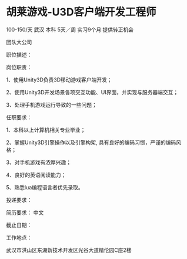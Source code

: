 # 胡莱游戏-U3D客户端开发工程师

100-150/天 武汉 本科 5天／周 实习9个月 提供转正机会

团队大公司

职位描述：

岗位职责：

1、使用Unity3D负责3D移动游戏客户端开发；

2、使用Unity3D开发场景各项交互功能、UI界面，并实现与服务器端交互；

3、处理手机游戏运行导致的一些问题；

任职要求：

1、本科以上计算机相关专业毕业；

2、掌握Unity3D引擎操作以及引擎构架, 具有良好的编码习惯，严谨的编码风格；

3、对手机游戏有浓厚兴趣；

4、良好的英语阅读能力；

5、熟悉lua编程语言者优先录取。

投递要求：

简历要求： 中文

截止日期：

工作地点：

武汉市洪山区东湖新技术开发区光谷大道精伦园C座2楼